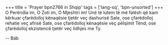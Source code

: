 +++
title = 'Prayer bpn2766 in Shqip'
tags = ['lang-sq', 'bpn-unsorted']
+++
O Perëndia im, O Zoti im, O Mjeshtri im! Unë të lutem të më falësh që kam kërkuar çfarëdolloj kënaqësie tjetër veç dashurisë Sate, ose çfarëdolloj rehatie veç afrisë Sate, ose çfarëdolloj kënaqësie veç pëlqimit Tënd, ose çfarëdolloj ekzistencë tjetër veç lidhjes me Ty.

-- Báb
